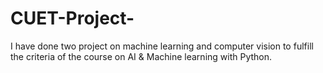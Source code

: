 # CUET-Project-
I have done two project on machine learning and computer vision to fulfill the criteria of the course on AI &amp; Machine learning with Python.
